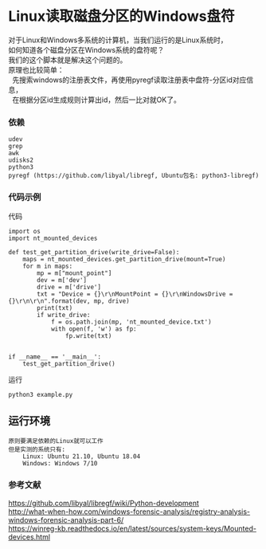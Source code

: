 # Linux读取磁盘分区的Windows盘符
对于Linux和Windows多系统的计算机，当我们运行的是Linux系统时，<br/>
如何知道各个磁盘分区在Windows系统的盘符呢？<br/>
我们的这个脚本就是解决这个问题的。<br/>
原理也比较简单：<br/>
&nbsp;&nbsp;先搜索windows的注册表文件，再使用pyregf读取注册表中盘符-分区id对应信息，<br/>
&nbsp;&nbsp;在根据分区id生成规则计算出id，然后一比对就OK了。

### 依赖
    udev
    grep
    awk
    udisks2
    python3
    pyregf (https://github.com/libyal/libregf, Ubuntu包名: python3-libregf)


### 代码示例
代码
```
import os
import nt_mounted_devices

def test_get_partition_drive(write_drive=False):
    maps = nt_mounted_devices.get_partition_drive(mount=True)
    for m in maps:
        mp = m["mount_point"]
        dev = m['dev']
        drive = m['drive']
        txt = "Device = {}\r\nMountPoint = {}\r\nWindowsDrive = {}\r\n\r\n".format(dev, mp, drive)
        print(txt)
        if write_drive:
            f = os.path.join(mp, 'nt_mounted_device.txt')
            with open(f, 'w') as fp:
                fp.write(txt)


if __name__ == '__main__':
    test_get_partition_drive()

```
运行
```
python3 example.py
```

## 运行环境
    原则要满足依赖的Linux就可以工作
    但是实测的系统只有:
        Linux: Ubuntu 21.10, Ubuntu 18.04
        Windows: Windows 7/10


### 参考文献
https://github.com/libyal/libregf/wiki/Python-development <br/>
http://what-when-how.com/windows-forensic-analysis/registry-analysis-windows-forensic-analysis-part-6/ <br/>
https://winreg-kb.readthedocs.io/en/latest/sources/system-keys/Mounted-devices.html


